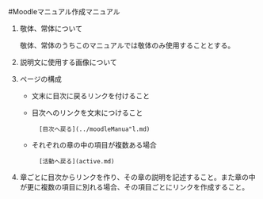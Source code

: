 #Moodleマニュアル作成マニュアル

1. 敬体、常体について
	
	敬体、常体のうちこのマニュアルでは敬体のみ使用することとする。
	
1. 説明文に使用する画像について
1. ページの構成
	* 文末に目次に戻るリンクを付けること
	* 目次へのリンクを文末につけること
		
			[目次へ戻る](../moodleManua"l.md)
		
	* それぞれの章の中の項目が複数ある場合
		
			[活動へ戻る](active.md)
		
1. 章ごとに目次からリンクを作り、その章の説明を記述すること。また章の中が更に複数の項目に別れる場合、その項目ごとにリンクを作成すること。

